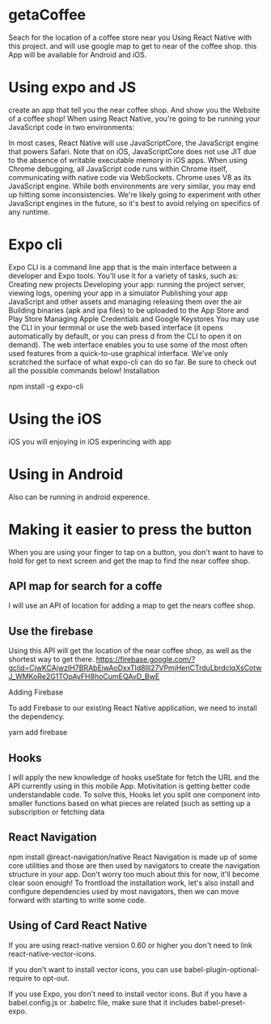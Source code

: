 # getaCoffee
Seach for the location of a coffee store near you
Using React Native with this project.
and will use google map to get to near of the coffee shop.
this App will be available for Android and iOS.

# Using expo and JS
create an app that tell you the near coffee shop.
And show you the Website of a coffee shop!
When using React Native, you're going to be running your JavaScript code in two environments:

In most cases, React Native will use JavaScriptCore, the JavaScript engine that powers Safari. Note that on iOS, JavaScriptCore does not use JIT due to the absence of writable executable memory in iOS apps.
When using Chrome debugging, all JavaScript code runs within Chrome itself, communicating with native code via WebSockets. Chrome uses V8 as its JavaScript engine.
While both environments are very similar, you may end up hitting some inconsistencies. We're likely going to experiment with other JavaScript engines in the future, so it's best to avoid relying on specifics of any runtime.

 # Expo cli
 
 Expo CLI is a command line app that is the main interface between a developer and Expo tools. You'll use it for a variety of tasks, such as:
Creating new projects
Developing your app: running the project server, viewing logs, opening your app in a simulator
Publishing your app JavaScript and other assets and managing releasing them over the air
Building binaries (apk and ipa files) to be uploaded to the App Store and Play Store
Managing Apple Credentials and Google Keystores
You may use the CLI in your terminal or use the web based interface (it opens automatically by default, or you can press d from the CLI to open it on demand). The web interface enables you to use some of the most often used features from a quick-to-use graphical interface. We’ve only scratched the surface of what expo-cli can do so far. Be sure to check out all the possible commands below!
Installation

npm install -g expo-cli

# Using the iOS 
iOS you will enjoying in iOS experincing with app

 # Using in Android 
 Also can be running in android experence.
 
 # Making it easier to press the button
 When you are using your finger to tap on a button, you don't want to have to hold for get to next screen and get the map to find the near coffee shop.
 
 ## API map for search for a coffe
 I will use an API of location for adding a map to get the nears coffee shop. 
 
 ## Use the firebase
 Using this API will get the location of the near coffee shop, as well as the shortest way to get there.
 https://firebase.google.com/?gclid=CjwKCAjwzIH7BRAbEiwAoDxxTld8Ill27VPmjHenCTrduLbrdclqXsCotwJ_WMKoRe2G1TOpAyFH8hoCumEQAvD_BwE
 
 Adding Firebase

To add Firebase to our existing React Native application, we need to install the dependency.

yarn add firebase
 
 ## Hooks 
 I will apply the new knowledge of hooks useState for fetch the URL and the API currently using in this mobile App.
 Motivitation is getting better code understandable code.
 To solve this, Hooks let you split one component into smaller functions based on what pieces are related (such as setting up a subscription or fetching data
 ## React Navigation 
 
 npm install @react-navigation/native
React Navigation is made up of some core utilities and those are then used by navigators to create the navigation structure in your app. Don't worry too much about this for now, it'll become clear soon enough! To frontload the installation work, let's also install and configure dependencies used by most navigators, then we can move forward with starting to write some code.
 
 ## Using of Card React Native
 
 If you are using react-native version 0.60 or higher you don't need to link react-native-vector-icons.

If you don't want to install vector icons, you can use babel-plugin-optional-require to opt-out.

If you use Expo, you don't need to install vector icons. But if you have a babel.config.js or .babelrc file, make sure that it includes babel-preset-expo.
 
 
